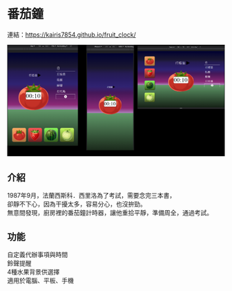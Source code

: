 # 番茄鐘
連結：https://kairis7854.github.io/fruit_clock/


![image](ReadMeIMG.png)
## 介紹
1987年9月，法蘭西斯科．西里洛為了考試，需要念完三本書，\
卻靜不下心，因為干擾太多，容易分心，也沒拚勁。\
無意間發現，廚房裡的番茄鐘計時器，讓他重拾平靜，準備周全，通過考試。

## 功能
自定義代辦事項與時間\
鈴聲提醒\
4種水果背景供選擇\
適用於電腦、平板、手機



